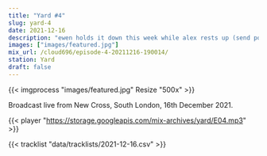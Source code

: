 ```yaml
---
title: "Yard #4"
slug: yard-4
date: 2021-12-16
description: "ewen holds it down this week while alex rests up (send positive vibes)"
images: ["images/featured.jpg"]
mix_url: /cloud696/episode-4-20211216-190014/
station: Yard
draft: false
---
```


{{< imgprocess "images/featured.jpg" Resize "500x" >}}

Broadcast live from New Cross, South London, 16th December 2021.

{{< player "https://storage.googleapis.com/mix-archives/yard/E04.mp3" >}}

{{< tracklist "data/tracklists/2021-12-16.csv" >}}
